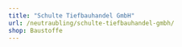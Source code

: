 ```yaml
---
title: "Schulte Tiefbauhandel GmbH"
url: /neutraubling/schulte-tiefbauhandel-gmbh/
shop: Baustoffe
---
```

